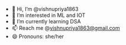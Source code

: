 - 👋 Hi, I’m @vishnupriya1863
- 👀 I’m interested in ML and IOT
- 🌱 I’m currently learning DSA
- 📫 Reach me @vishnupriya1863@gmail.com
- 😄 Pronouns: she/her

<!---
vishnupriya1863/vishnupriya1863 is a ✨ special ✨ repository because its `README.md` (this file) appears on your GitHub profile.
You can click the Preview link to take a look at your changes.
--->
